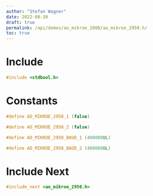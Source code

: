 ```yaml
---
author: "Stefan Wagner"
date: 2022-08-30
draft: true
permalink: /api/demos/ao_mikroe_2800/ao_mikroe_2950.h/
toc: true
---
```


# Include

```c
#include <stdbool.h>
```

# Constants

```c
#define AO_MIKROE_2950_1 (false)
```

```c
#define AO_MIKROE_2950_2 (false)
```

```c
#define AO_MIKROE_2950_BAUD_1 (400000UL)
```

```c
#define AO_MIKROE_2950_BAUD_2 (400000UL)
```

# Include Next

```c
#include_next <ao_mikroe_2950.h>
```
